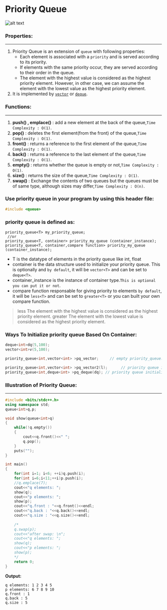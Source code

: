 # Priority Queue

![alt text](https://cdn.programiz.com/sites/tutorial2program/files/Introduction.png)


### Properties:
***
1. Priority Queue is an extension of `queue` with following properties:
   * Each element is associated with a `priority` and is served according to its priority.
   * If elements with the same priority occur, they are served according to their order in the queue.
   * The element with the highest value is considered as the highest priority element. However, in other case, we can assume the element with the lowest value as the highest priority element.
2. It is implemented by [`vector`](https://github.com/ahmedmohamedsakr/Competitive-Programming/blob/mine/STL/Sequence%20Containers/Vector.md) or [`deque`](https://github.com/ahmedmohamedsakr/Competitive-Programming/blob/mine/STL/Sequence%20Containers/Deque.md).

### Functions:
***
1. **push() , emplace()** : add a new element at the back of the queue,`Time Complexity : O(1)`.
2. **pop()** : deletes the first element(from the front) of the queue,`Time Complexity : O(1)`.
3. **front()** :  returns a reference to the first element of the queue,`Time Complexity : O(1)`.
4. **back()** :  returns a reference to the last element of the queue,`Time Complexity : O(1)`.
5. **empty()** : returns whether the queue is empty or not,`Time Complexity : O(1)`.
6. **size()** : returns the size of the queue,`Time Complexity : O(1)`.
7. **swap()** : Exchange the contents of two queues but the queues must be of same type, although sizes may differ,`Time Complexity : O(n)`.


### Use priority queue in your program by using this header file:
```cpp
#include <queue>
```

### priority queue is defined as:
```
priority_queue<T> my_priority_queue;
 //or
priority_queue<T, container> priority_my_queue (container_instance);
priority_queue<T, container,compare function> priority_my_queue (container_instance);
```
* T is the datatype of elements in the priority queue like int, float
* container is the data structure used to initialize your priority queue. This is optionally and `by default`, it will be `vector<T>` and can be set to `deque<T>`.
* container_instance is the instance of container type.`This is optional you can put it or not`.
* compare function responsable for giving priority to elements `by default`, it will be `less<T>` and can be set to `greater<T>` or you can built your own compare function.

>less<T> The element with the highest value is considered as the highest priority element.
>greater<T> The element with the lowest value is considered as the highest priority element.

### Ways To Initialize priority queue Based On Container:
```cpp
deque<int>dq(5,100);
vector<int>v(5,100);

priority_queue<int,vector<int> >pq_vector;     // empty priority_queue.

priority_queue<int,vector<int> >pq_vector2(l);      // priority queue initialized to copy of vector.
priority_queue<int,deque<int> >pq_deque(dq); // priority queue initialized to copy of deque.
```

### Illustration of Priority Queue:
***
```cpp
#include <bits/stdc++.h>
using namespace std;
queue<int>q,p;

void show(queue<int>q)
{
    while(!q.empty())
    {
        cout<<q.front()<<" ";
        q.pop();
    }
    puts("");
}

int main()
{
    for(int i=1; i<6; ++i)q.push(i);
    for(int i=6;i<11;++i)p.push(i);
    //q.emplace(7);
    cout<<"q elements: ";
    show(q);
    cout<<"p elements: ";
    show(p);
    cout<<"q.front : "<<q.front()<<endl;
    cout<<"q.back : "<<q.back()<<endl;
    cout<<"q.size : "<<q.size()<<endl;
    
    /*
    q.swap(p);
    cout<<"after swap: \n";
    cout<<"q elements: ";
    show(q);
    cout<<"p elements: ";
    show(p);
    */
    return 0;
}

```

**Output:**
```
q elements: 1 2 3 4 5
p elements: 6 7 8 9 10
q.front : 1
q.back : 5
q.size : 5
```

